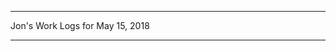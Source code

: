 *****************************************************************

Jon's Work Logs for May 15, 2018

*****************************************************************

